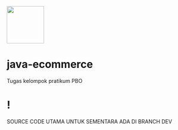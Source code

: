 <img src="https://upload.wikimedia.org/wikipedia/en/thumb/c/c3/Unsyiah-logo.svg/640px-Unsyiah-logo.svg.png" width="100" height="100">

# java-ecommerce
Tugas kelompok pratikum PBO
<br>

# !
SOURCE CODE UTAMA UNTUK SEMENTARA ADA DI BRANCH DEV
